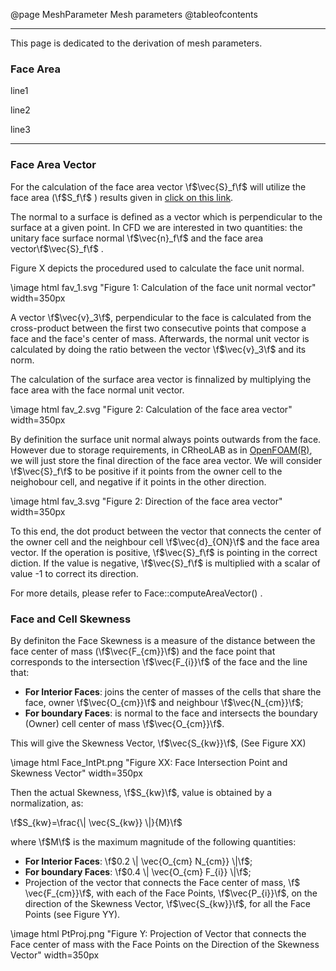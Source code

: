 @page MeshParameter Mesh parameters
@tableofcontents

----


This page is dedicated to the derivation of mesh parameters.

### Face Area
line1

line2

line3


----

### Face Area Vector

For the calculation of the face area vector \f$\vec{S}_f\f$ will utilize the face area (\f$S_f\f$ ) results given in [click on this link](#face-area).

The normal to a surface is defined as a vector which is perpendicular to the surface at a given point. In CFD we are interested in two quantities: the unitary face surface normal \f$\vec{n}_f\f$  and the face area vector\f$\vec{S}_f\f$ . 

Figure X depicts the procedured used to calculate the face unit normal. 

\image html fav_1.svg "Figure 1: Calculation of the face unit normal vector" width=350px 

A vector \f$\vec{v}_3\f$, perpendicular to the face is calculated from the cross-product between the first two consecutive points that compose a face and the face's center of mass. Afterwards, the normal unit vector is calculated by doing the ratio between the vector \f$\vec{v}_3\f$ and its norm. 

The calculation of the surface area vector is finnalized by multiplying the face area with the face normal unit vector.

\image html fav_2.svg "Figure 2: Calculation of the face area vector" width=350px 


By definition the surface unit normal always points outwards from the face. However due to storage requirements, in CRheoLAB as in [OpenFOAM(R)](https://www.openfoam.com/), we will just store the final direction of the face area vector. We will consider \f$\vec{S}_f\f$ to be positive if it points from the owner cell to the neighobour cell, and negative if it points in the other direction.

\image html fav_3.svg "Figure 2: Direction of the face area vector" width=350px 

To this end, the dot product between the vector that connects the center of the owner cell and the neighbour cell \f$\vec{d}_{ON}\f$ and the face area vector. If the operation is positive, \f$\vec{S}_f\f$ is pointing in the correct diction. If the value is negative, \f$\vec{S}_f\f$ is multiplied with a scalar of value -1 to correct its direction.

For more details, please refer to Face::computeAreaVector() .

### Face and Cell Skewness

By definiton the Face Skewness is a measure of the distance between the face center of mass (\f$\vec{F_{cm}}\f$) and the face point that corresponds to the intersection \f$\vec{F_{i}}\f$ of the face and the line that:
* **For Interior Faces**: joins the center of masses of the cells that share the face, owner \f$\vec{O_{cm}}\f$ and neighbour \f$\vec{N_{cm}}\f$;
* **For boundary Faces**: is normal to the face and intersects the boundary (Owner) cell center of mass \f$\vec{O_{cm}}\f$.

This will give the Skewness Vector, \f$\vec{S_{kw}}\f$, (See Figure XX)

\image html Face_IntPt.png "Figure XX: Face Intersection Point and Skewness Vector" width=350px

Then the actual Skewness, \f$S_{kw}\f$, value is obtained by a normalization, as:

\f$S_{kw}=\frac{\| \vec{S_{kw}} \|}{M}\f$ 

where \f$M\f$ is the maximum magnitude of the following quantities:
* **For Interior Faces**: \f$0.2 \| \vec{O_{cm} N_{cm}} \|\f$;
* **For boundary Faces**: \f$0.4 \| \vec{O_{cm} F_{i}} \|\f$;
* Projection of the vector that connects the Face center of mass, \f$ \vec{F_{cm}}\f$, with each of the Face Points, \f$\vec{P_{i}}\f$, on the direction of the Skewness Vector, \f$\vec{S_{kw}}\f$, for all the Face Points (see Figure YY).

\image html PtProj.png "Figure Y: Projection of Vector that connects the Face center of mass with the Face Points on the Direction of the Skewness Vector" width=350px

